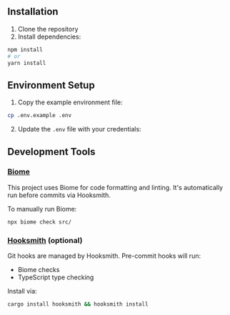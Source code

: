 ## Installation

1. Clone the repository
2. Install dependencies:

  ```bash
  npm install
  # or
  yarn install
```

## Environment Setup

1. Copy the example environment file:
```bash
cp .env.example .env
```

2. Update the `.env` file with your credentials:

## Development Tools

### [Biome](http://biomejs.dev/)

This project uses Biome for code formatting and linting. It's automatically run before commits via Hooksmith.

To manually run Biome:
```bash
npx biome check src/
```

### [Hooksmith](https://github.com/tomPlanche/hooksmith) (optional)

Git hooks are managed by Hooksmith. Pre-commit hooks will run:

- Biome checks
- TypeScript type checking

Install via:

```bash
cargo install hooksmith && hooksmith install
```

